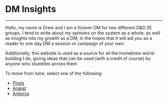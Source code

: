 # DM Insights

* * *

Hello, my name is Drew and I am a forever DM for two different D&D 5E groups. I tend to write about my opinions on the system as a whole, as well as insights into my growth as a DM, in the hopes that it will aid you as a reader to one day DM a session or campaign of your own.

Additionally, this website is used as a source for all the homebrew world building I do, giving ideas that can be used (with a credit of course) by anyone who stumbles across them

To move from here, select one of the following:
* [Posts](./posts.html)
* [Arakat](./arakat/index.md)
* [Ankorra](./ankorra.html)
